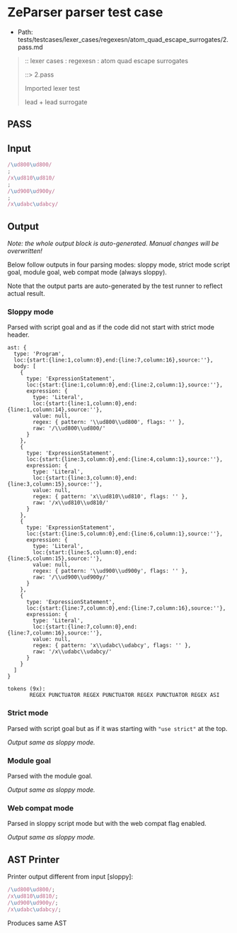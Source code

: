 # ZeParser parser test case

- Path: tests/testcases/lexer_cases/regexesn/atom_quad_escape_surrogates/2.pass.md

> :: lexer cases : regexesn : atom quad escape surrogates
>
> ::> 2.pass
>
> Imported lexer test
>
> lead + lead surrogate

## PASS

## Input

`````js
/\ud800\ud800/
;
/x\ud810\ud810/
;
/\ud900\ud900y/
;
/x\udabc\udabcy/
`````

## Output

_Note: the whole output block is auto-generated. Manual changes will be overwritten!_

Below follow outputs in four parsing modes: sloppy mode, strict mode script goal, module goal, web compat mode (always sloppy).

Note that the output parts are auto-generated by the test runner to reflect actual result.

### Sloppy mode

Parsed with script goal and as if the code did not start with strict mode header.

`````
ast: {
  type: 'Program',
  loc:{start:{line:1,column:0},end:{line:7,column:16},source:''},
  body: [
    {
      type: 'ExpressionStatement',
      loc:{start:{line:1,column:0},end:{line:2,column:1},source:''},
      expression: {
        type: 'Literal',
        loc:{start:{line:1,column:0},end:{line:1,column:14},source:''},
        value: null,
        regex: { pattern: '\\ud800\\ud800', flags: '' },
        raw: '/\\ud800\\ud800/'
      }
    },
    {
      type: 'ExpressionStatement',
      loc:{start:{line:3,column:0},end:{line:4,column:1},source:''},
      expression: {
        type: 'Literal',
        loc:{start:{line:3,column:0},end:{line:3,column:15},source:''},
        value: null,
        regex: { pattern: 'x\\ud810\\ud810', flags: '' },
        raw: '/x\\ud810\\ud810/'
      }
    },
    {
      type: 'ExpressionStatement',
      loc:{start:{line:5,column:0},end:{line:6,column:1},source:''},
      expression: {
        type: 'Literal',
        loc:{start:{line:5,column:0},end:{line:5,column:15},source:''},
        value: null,
        regex: { pattern: '\\ud900\\ud900y', flags: '' },
        raw: '/\\ud900\\ud900y/'
      }
    },
    {
      type: 'ExpressionStatement',
      loc:{start:{line:7,column:0},end:{line:7,column:16},source:''},
      expression: {
        type: 'Literal',
        loc:{start:{line:7,column:0},end:{line:7,column:16},source:''},
        value: null,
        regex: { pattern: 'x\\udabc\\udabcy', flags: '' },
        raw: '/x\\udabc\\udabcy/'
      }
    }
  ]
}

tokens (9x):
       REGEX PUNCTUATOR REGEX PUNCTUATOR REGEX PUNCTUATOR REGEX ASI
`````

### Strict mode

Parsed with script goal but as if it was starting with `"use strict"` at the top.

_Output same as sloppy mode._

### Module goal

Parsed with the module goal.

_Output same as sloppy mode._

### Web compat mode

Parsed in sloppy script mode but with the web compat flag enabled.

_Output same as sloppy mode._

## AST Printer

Printer output different from input [sloppy]:

````js
/\ud800\ud800/;
/x\ud810\ud810/;
/\ud900\ud900y/;
/x\udabc\udabcy/;
````

Produces same AST
